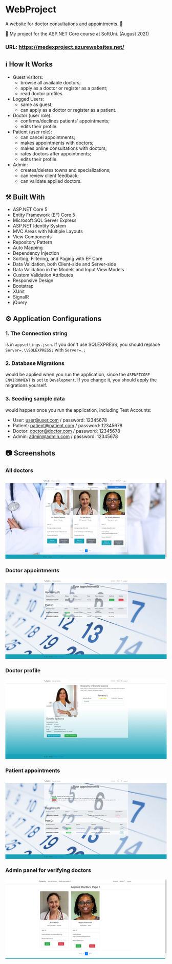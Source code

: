 # WebProject

A website for doctor consultations and appointments.  :calendar:

:dart:  My project for the ASP.NET Core course at SoftUni. (August 2021) 

### URL: https://medexproject.azurewebsites.net/

## :information_source: How It Works

- Guest visitors: 
  - browse all available doctors;
  - apply as a doctor or register as a patient;
  - read doctor profiles.
- Logged Users:
  - same as guest;
  - can apply as a doctor or register as a patient.
- Doctor (user role):
  - confirms/declines patients' appointments; 
  - edits their profile.
- Patient (user role):
  - can cancel appointments;
  - makes appointments with doctors;
  - makes online consultations with doctors;
  - rates doctors after appointments;
  - edits their profile.
- Admin:
  - creates/deletes towns and specializations; 
  - can review client feedback;
  - can validate applied doctors.

## :hammer_and_pick: Built With

- ASP.NET Core 5
- Entity Framework (EF) Core 5
- Microsoft SQL Server Express
- ASP.NET Identity System
- MVC Areas with Multiple Layouts
- View Components
- Repository Pattern
- Auto Мapping
- Dependency Injection
- Sorting, Filtering, and Paging with EF Core
- Data Validation, both Client-side and Server-side
- Data Validation in the Models and Input View Models
- Custom Validation Attributes
- Responsive Design
- Bootstrap
- XUnit
- SignalR
- jQuery

## :gear: Application Configurations

### 1. The Connection string 
is in `appsettings.json`. If you don't use SQLEXPRESS, you should replace `Server=.\\SQLEXPRESS;` with `Server=.;`

### 2. Database Migrations 
would be applied when you run the application, since the `ASPNETCORE-ENVIRONMENT` is set to `Development`. If you change it, you should apply the migrations yourself.

### 3. Seeding sample data
would happen once you run the application, including Test Accounts:
  - User: user@user.com / password: 12345678
  - Patient: patient@patient.com / password: 12345678
  - Doctor: doctor@doctor.com / password: 12345678
  - Admin: admin@admin.com / password: 12345678
 
 
## :camera: Screenshots

### All doctors
<img src="https://github.com/kostadinM29/WebProject/blob/main/images/all-doctors.png"/>

### Doctor appointments
<img src="https://github.com/kostadinM29/WebProject/blob/main/images/doctor-appointments.png"/>

### Doctor profile
<img src="https://github.com/kostadinM29/WebProject/blob/main/images/doctor-profile.png"/>

### Patient appointments
<img src="https://github.com/kostadinM29/WebProject/blob/main/images/patient-appointments.png"/>

### Admin panel for verifying doctors
<img src="https://github.com/kostadinM29/WebProject/blob/main/images/applied-doctors.png"/>